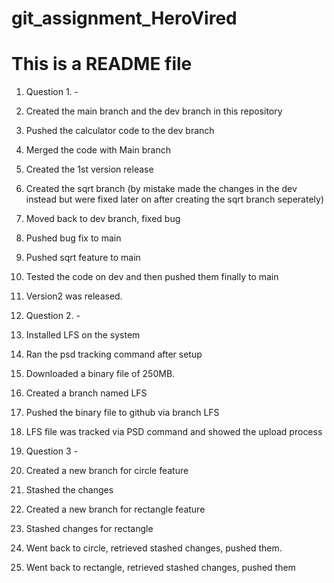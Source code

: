 # git_assignment_HeroVired
# This is a README file

1. Question 1. -
2. Created the main branch and the dev branch in this repository
3. Pushed the calculator code to the dev branch
4. Merged the code with Main branch
5. Created the 1st version release
6. Created the sqrt branch (by mistake made the changes in the dev instead but were fixed later on after creating the sqrt branch seperately)
7. Moved back to dev branch, fixed bug
8. Pushed bug fix to main
9. Pushed sqrt feature to main
10. Tested the code on dev and then pushed them finally to main
11. Version2 was released.

1. Question 2. -
2. Installed LFS on the system
3. Ran the psd tracking command after setup
4. Downloaded a binary file of 250MB.
5. Created a branch named LFS
6. Pushed the binary file to github via branch LFS
7. LFS file was tracked via PSD command and showed the upload process


1. Question 3 -
2. Created a new branch for circle feature
3. Stashed the changes
4. Created a new branch for rectangle feature
5. Stashed changes for rectangle
6. Went back to circle, retrieved stashed changes, pushed them.
7. Went back to rectangle, retrieved stashed changes, pushed them

